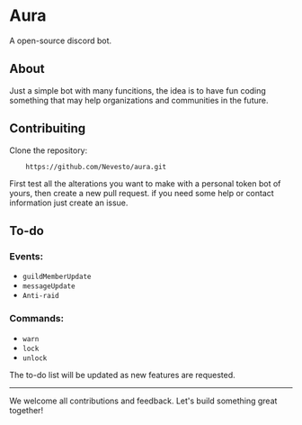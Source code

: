 # Aura

A open-source discord bot.

## About

Just a simple bot with many funcitions, the idea is to have fun coding something that may help organizations and communities in the future.

## Contribuiting

Clone the repository:
```
    https://github.com/Nevesto/aura.git
```

First test all the alterations you want to make with a personal token bot of yours, then create a new pull request. if you need some help or contact information just create an issue.


## To-do

### Events:

- `guildMemberUpdate`
- `messageUpdate`
- `Anti-raid`

### Commands:

- `warn`
- `lock`
- `unlock`

The to-do list will be updated as new features are requested.

---

We welcome all contributions and feedback. Let's build something great together!